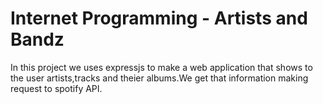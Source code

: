 # Internet Programming - Artists and Bandz

In this project we uses expressjs to make a web application that shows to the user artists,tracks and theier albums.We get that information
making request to spotify API.